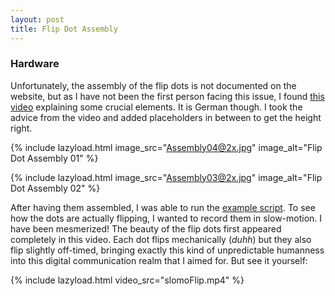 ```yaml
---
layout: post
title: Flip Dot Assembly
---
```


### Hardware

Unfortunately, the assembly of the flip dots is not documented on the website, but as I have not been the first person facing this issue, I found [this video](https://www.youtube.com/watch?v=s-VXi5K4Zl0) explaining some crucial elements. It is German though. I took the advice from the video and added placeholders in between to get the height right.

{% include lazyload.html image_src="Assembly04@2x.jpg" image_alt="Flip Dot Assembly 01" %}

{% include lazyload.html image_src="Assembly03@2x.jpg" image_alt="Flip Dot Assembly 02" %}

After having them assembled, I was able to run the [example script](https://github.com/ArduinoHannover/FlipDot_5x7/blob/master/examples/ShiftRegister/ShiftRegister.ino). To see how the dots are actually flipping, I wanted to record them in slow-motion. I have been mesmerized! The beauty of the flip dots first appeared completely in this video. Each dot flips mechanically (*duhh*) but they also flip slightly off-timed, bringing exactly this kind of unpredictable humanness into this digital communication realm that I aimed for. But see it yourself:

{% include lazyload.html video_src="slomoFlip.mp4" %}
